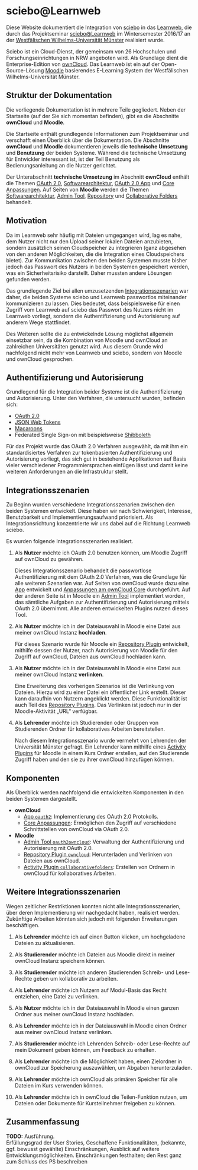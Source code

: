 # sciebo@Learnweb
Diese Website dokumentiert die Integration von [sciebo](https://www.sciebo.de/) in das [Learnweb](https://www.uni-muenster.de/LearnWeb/learnweb2/), die durch das Projektseminar [sciebo@Learnweb](https://www.wi.uni-muenster.de/de/studierende/lehrangebot/227197) im Wintersemester 2016/17 an der [Westfälischen Wilhelms-Universität Münster](http://www.uni-muenster.de/) realisiert wurde.

Sciebo ist ein Cloud-Dienst, der gemeinsam von 26 Hochschulen und Forschungseinrichtungen in NRW angeboten wird. Als Grundlage dient die Enterprise-Edition von [ownCloud](https://owncloud.org/). Das Learnweb ist ein auf der Open-Source-Lösung [Moodle](https://moodle.org/) basierendes E-Learning System der Westfälischen Wilhelms-Universität Münster.

## Struktur der Dokumentation
Die vorliegende Dokumentation ist in mehrere Teile gegliedert. Neben der Startseite (auf der Sie sich momentan befinden), gibt es die Abschnitte **ownCloud** und **Moodle**.

Die Startseite enthält grundlegende Informationen zum Projektseminar und verschafft einen Überblick über die Dokumentation. Die Abschnitte **ownCloud** und **Moodle** dokumentieren jeweils die **technische Umsetzung** und **Benutzung** der beiden Systeme. Während die technische Umsetzung für Entwickler interessant ist, ist der Teil Benutzung als Bedienungsanleitung an die Nutzer gerichtet.

Der Unterabschnitt **technische Umsetzung** im Abschnitt **ownCloud** enthält die Themen [OAuth 2.0](/owncloud/technische-umsetzung/oauth2), [Softwarearchitektur](/owncloud/technische-umsetzung/softwarearchitektur), [OAuth 2.0 App](/owncloud/technische-umsetzung/oauth2-app) und [Core Anpassungen](/owncloud/technische-umsetzung/core-anpassungen). Auf Seiten von **Moodle** werden die Themen [Softwarearchitektur](/moodle/technische-umsetzung/softwarearchitektur), [Admin Tool](/moodle/technische-umsetzung/admin-tool), [Repository](/moodle/technische-umsetzung/repository) und [Collaborative Folders](/moodle/technische-umsetzung/activity) behandelt.

## Motivation
Da im Learnweb sehr häufig mit Dateien umgegangen wird, lag es nahe, dem Nutzer nicht nur den Upload seiner lokalen Dateien anzubieten, sondern zusätzlich seinen Cloudspeicher zu integrieren (ganz abgesehen von den anderen Möglichkeiten, die die Integration eines Cloudspeichers bietet). Zur Kommunikation zwischen den beiden Systemen musste bisher jedoch das Passwort des Nutzers in beiden Systemen gespeichert werden, was ein Sicherheitsrisiko darstellt. Daher mussten andere Lösungen gefunden werden.

Das grundlegende Ziel bei allen umzusetzenden [Integrationsszenarien](#integrationsszenarien) war daher, die beiden Systeme sciebo und Learnweb passwortlos miteinander kommunizieren zu lassen. Dies bedeutet, dass beispielsweise für einen Zugriff vom Learnweb auf sciebo das Passwort des Nutzers nicht im Learnweb vorliegt, sondern die Authentifizierung und Autorisierung auf anderem Wege stattfindet.

Des Weiteren sollte die zu entwickelnde Lösung möglichst allgemein einsetzbar sein, da die Kombination von Moodle und ownCloud an zahlreichen Universitäten genutzt wird. Aus diesem Grunde wird nachfolgend nicht mehr von Learnweb und sciebo, sondern von Moodle und ownCloud gesprochen.

## Authentifizierung und Autorisierung
Grundlegend für die Integration beider Systeme ist die Authentifizierung und Autorisierung. Unter den Verfahren, die untersucht wurden, befinden sich:

* [OAuth 2.0](https://oauth.net/2/)
* [JSON Web Tokens](https://jwt.io/)
* [Macaroons](https://research.google.com/pubs/pub41892.html)
* Federated Single Sign-on mit beispielsweise [Shibboleth](https://shibboleth.net/)

Für das Projekt wurde das OAuth 2.0 Verfahren ausgewählt, da mit ihm ein standardisiertes Verfahren zur tokenbasierten Authentifizierung und
Autorisierung vorliegt, das sich gut in bestehende Applikationen auf Basis vieler verschiedener Programmiersprachen einfügen lässt und damit keine weiteren Anforderungen an die Infrastruktur stellt.

## Integrationsszenarien
Zu Beginn wurden verschiedene Integrationsszenarien zwischen den beiden Systemen entwickelt. Diese haben wir nach Schwierigkeit, Interesse, Benutzbarkeit und Implementierungsaufwand priorisiert. Als Integrationsrichtung konzentrierte wir uns dabei auf die Richtung Learnweb <i class="fa fa-long-arrow-right" aria-hidden="true"></i> sciebo.

Es wurden folgende Integrationsszenarien realisiert.

1. Als **Nutzer** möchte ich OAuth 2.0 benutzen können, um Moodle Zugriff auf ownCloud zu gewähren. <p></p> 
Dieses Integrationsszenario behandelt die passwortlose Authentifizierung mit dem OAuth 2.0 Verfahren, was die Grundlage für alle weiteren Szenarien war. Auf Seiten von ownCloud wurde dazu eine [App](/owncloud/technische-umsetzung/oauth2-app) entwickelt und [Anpassungen am ownCloud Core](owncloud/technische-umsetzung/core-anpassungen) durchgeführt. Auf der anderen Seite ist in Moodle ein [Admin Tool](moodle/technische-umsetzung/admin-tool) implementiert worden, das sämtliche Aufgaben zur Authentifizierung und Autorisierung mittels OAuth 2.0 übernimmt. Alle anderen entwickelten Plugins nutzen dieses Tool.
   
2. Als **Nutzer** möchte ich in der Dateiauswahl in Moodle eine Datei aus meiner ownCloud Instanz **hochladen**. </p></p>
Für dieses Szenario wurde für Moodle ein [Repository Plugin](/moodle/technische-umsetzung/repository) entwickelt, mithilfe dessen der Nutzer, nach Autorisierung von Moodle für den Zugriff auf ownCloud, Dateien aus ownCloud hochladen kann.

3. Als **Nutzer** möchte ich in der Dateiauswahl in Moodle eine Datei aus meiner ownCloud Instanz **verlinken**. </p></p>
Eine Erweiterung des vorherigen Szenarios ist die Verlinkung von Dateien. Hierzu wird zu einer Datei ein öffentlicher Link erstellt. Dieser kann daraufhin von Nutzern angeklickt werden. Diese Funktionalität ist auch Teil des [Repository Plugins](/moodle/technische-umsetzung/repository). Das Verlinken ist
jedoch nur in der Moodle-Aktivität „URL“ verfügbar.

4. Als **Lehrender** möchte ich Studierenden oder Gruppen von Studierenden Ordner für kollaboratives Arbeiten bereitstellen. </p></p>
Nach diesem Integrationsszenario wurde vermehrt von Lehrenden der Universität Münster gefragt. Ein Lehrender kann mithilfe eines [Activity Plugins](moodle/technische-umsetzung/activity) für Moodle in einem Kurs Ordner erstellen, auf den Studierende Zugriff haben und den sie zu ihrer ownCloud hinzufügen können.

## Komponenten

Als Überblick werden nachfolgend die entwickelten Komponenten in den beiden Systemen dargestellt.

* **ownCloud**
	* [App `oauth2`](owncloud/technische-umsetzung/oauth2-app/): Implementierung des OAuth 2.0 Protokolls.
	* [Core Anpassungen](owncloud/technische-umsetzung/core-anpassungen/): Ermöglichen den Zugriff auf verschiedene Schnittstellen von ownCloud via OAuth 2.0.
* **Moodle**
	* [Admin Tool `oauth2owncloud`](moodle/technische-umsetzung/admin-tool): Verwaltung der Authentifizierung und Autorisierung mit OAuth 2.0.
	* [Repository Plugin `owncloud`](moodle/technische-umsetzung/repository): Herunterladen und Verlinken von Dateien aus ownCloud.
	* [Activity Plugin `collaborativefolders`](moodle/technische-umsetzung/activity): Erstellen von Ordnern in ownCloud für kollaboratives Arbeiten.

## Weitere Integrationsszenarien

Wegen zeitlicher Restriktionen konnten nicht alle Integrationsszenarien, über deren Implementierung wir nachgedacht haben, realisiert werden. Zukünftige Arbeiten könnten sich jedoch mit folgenden Erweiterungen beschäftigen.

1. Als **Lehrender** möchte ich auf einen Button klicken, um hochgeladene Dateien zu aktualisieren.

2. Als **Studierender** möchte ich Dateien aus Moodle direkt in meiner ownCloud Instanz speichern können.

3. Als **Studierender** möchte ich anderen Studierenden Schreib- und Lese-Rechte geben um kollaborativ zu arbeiten.

4. Als **Lehrender** möchte ich Nutzern auf Modul-Basis das Recht entziehen, eine Datei zu verlinken.

5. Als **Nutzer** möchte ich in der Dateiauswahl in Moodle einen ganzen Ordner aus meiner ownCloud Instanz hochladen.

6. Als **Lehrender** möchte ich in der Dateiauswahl in Moodle einen Ordner aus meiner ownCloud Instanz verlinken.

7. Als **Studierender** möchte ich Lehrenden Schreib- oder Lese-Rechte auf mein Dokument geben können, um Feedback zu erhalten.

8. Als **Lehrender** möchte ich die Möglichkeit haben, einen Zielordner in ownCloud zur Speicherung auszuwählen, um Abgaben herunterzuladen.

9. Als **Lehrender** möchte ich ownCloud als primären Speicher für alle Dateien im Kurs verwenden können.

10. Als **Lehrender** möchte ich in ownCloud die Teilen-Funktion nutzen, um Dateien oder Dokumente für Kursteilnehmer freigeben zu können.

## Zusammenfassung
<div class="alert alert-danger">
  <strong>TODO:</strong> Ausführung.
</div>
Erfüllungsgrad der User Stories, Geschaffene Funktionalitäten, (bekannte, ggf. bewusst gewählte) Einschränkungen, Ausblick auf weitere Entwicklungsmöglichkeiten.
Einschränkungen festhalten; den Rest ganz zum Schluss des PS beschreiben
